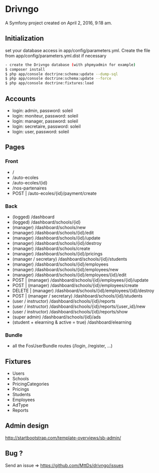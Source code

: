 Drivngo
=======

A Symfony project created on April 2, 2016, 9:18 am.

## Initialization

set your database access in app/config/parameters.yml. Create the file from app/config/parameters.yml.dist if necessary

```sh
- create the Drivngo database (with phpmyadmin for example)
$ composer install 
$ php app/console doctrine:schema:update --dump-sql
$ php app/console doctrine:schema:update --force
$ php app/console doctrine:fixtures:load
```

## Accounts

- login: admin, password: soleil
- login: moniteur, password: soleil
- login: manager, password: soleil
- login: secretaire, password: soleil
- login: user, password: soleil

## Pages

### Front

* /
* /auto-ecoles
* /auto-ecoles/{id}
* /nos-partenaires
* POST | /auto-ecoles/{id}/payment/create

### Back

* (logged) /dashboard
* (logged) /dashboard/schools/{id}
* (manager) /dashboard/schools/new
* (manager) /dashboard/schools/{id}/edit
* (manager) /dashboard/schools/{id}/update
* (manager) /dashboard/schools/{id}/destroy
* (manager) /dashboard/schools/create
* (manager) /dashboard/schools/{id}/pricings
* (manager / secretary) /dashboard/schools/{id}/students
* (manager) /dashboard/schools/{id}/employees
* (manager) /dashboard/schools/{id}/employees/new
* (manager) /dashboard/schools/{id}/employees/{id}/edit
* POST | (manager) /dashboard/schools/{id}/employees/{id}/update
* POST | (manager) /dashboard/schools/{id}/employees/create
* DELETE | (manager) /dashboard/schools/{id}/employees/{id}/destroy
* POST | (manager / secretary) /dashboard/schools/{id}/students
* (user / instructor) /dashboard/schools/{id}/reports
* (user / instructor) /dashboard/schools/{id}/reports/{user_id}/new
* (user / instructor) /dashboard/schools/{id}/reports/show
* (super admin) /dashboard/schools/{id}/ads
* (student + elearning & active = true) /dashboard/elearning

### Bundle 

* all the FosUserBundle routes (/login, /register, ...)

## Fixtures

* Users 
* Schools
* PricingCategories
* Pricings
* Students
* Employees
* AdType
* Reports

## Admin design

http://startbootstrap.com/template-overviews/sb-admin/

## Bug ?

Send an issue => https://github.com/MttDs/drivngo/issues
